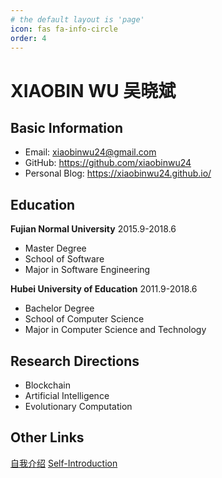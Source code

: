 ```yaml
---
# the default layout is 'page'
icon: fas fa-info-circle
order: 4
---
```

# XIAOBIN WU 吴晓斌
## Basic Information
* Email: xiaobinwu24@gmail.com
* GitHub: <https://github.com/xiaobinwu24>
* Personal Blog: <https://xiaobinwu24.github.io/>

## Education
**Fujian Normal University** 2015.9-2018.6
* Master Degree
* School of Software
* Major in Software Engineering

**Hubei University of Education** 2011.9-2018.6
* Bachelor Degree
* School of Computer Science
* Major in Computer Science and Technology

## Research Directions
* Blockchain
* Artificial Intelligence
* Evolutionary Computation


## Other Links
[自我介绍](/asset/_docs/chineseintroduction.md)
[Self-Introduction](/asset/_docs/selfintroduction.md)


<!-- 
> Add Markdown syntax content to file `_tabs/about.md`{: .filepath } and it will show up on this page.
{: .prompt-tip } -->

